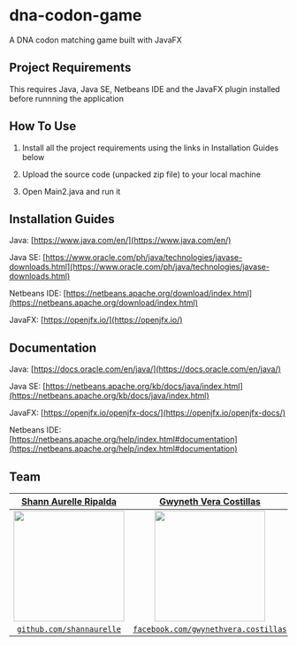 # dna-codon-game
A DNA codon matching game built with JavaFX




## Project Requirements 
This requires Java, Java SE, Netbeans IDE and the JavaFX plugin installed before runnning the application



## How To Use


1. Install all the project requirements using the links in Installation Guides below

2. Upload the source code (unpacked zip file) to your local machine

3. Open Main2.java and run it 




## Installation Guides


Java: [https://www.java.com/en/](https://www.java.com/en/) 

Java SE: [https://www.oracle.com/ph/java/technologies/javase-downloads.html](https://www.oracle.com/ph/java/technologies/javase-downloads.html)

Netbeans IDE: [https://netbeans.apache.org/download/index.html](https://netbeans.apache.org/download/index.html)

JavaFX: [https://openjfx.io/](https://openjfx.io/)




## Documentation



Java: [https://docs.oracle.com/en/java/](https://docs.oracle.com/en/java/)

Java SE: [https://netbeans.apache.org/kb/docs/java/index.html](https://netbeans.apache.org/kb/docs/java/index.html)

JavaFX: [https://openjfx.io/openjfx-docs/](https://openjfx.io/openjfx-docs/)

Netbeans IDE: [https://netbeans.apache.org/help/index.html#documentation](https://netbeans.apache.org/help/index.html#documentation)



## Team


| <a href="https://github.com/shannaurelle" target="_blank">**Shann Aurelle Ripalda**</a> | <a href="https://www.facebook.com/gwynethvera.costillas" target="_blank">**Gwyneth Vera Costillas**</a> | <a href="https://www.facebook.com/rianlorenzo.mascarinas" target="_blank">**Rian Lorenzo Mascariñas**</a> |
| :---: | :---: | :---: | 
| [<img src="https://unavatar.now.sh/github/shannaurelle" width="200" height="200">](https://github.com/shannaurelle)| [ <img src="https://unavatar.now.sh/facebook/gwynethvera.costillas" width="200" height="200">](https://www.facebook.com/gwynethvera.costillas) | [ <img src="https://unavatar.now.sh/twitter/RianMascarinas" width="200" height="200">](https://www.facebook.com/rianlorenzo.mascarinas) | 
| <a href="https://github.com/shannaurelle" target="_blank">`github.com/shannaurelle`</a> | <a href="https://www.facebook.com/gwynethvera.costillas" target="_blank">`facebook.com/gwynethvera.costillas`</a> | <a href="https://www.facebook.com/rianlorenzo.mascarinas" target="_blank">`facebook.com/rianlorenzo.mascarinas`</a> |
